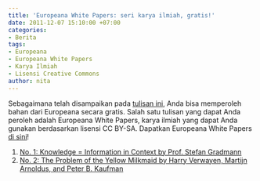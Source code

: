 ```yaml
---
title: 'Europeana White Papers: seri karya ilmiah, gratis!'
date: 2011-12-07 15:10:00 +07:00
categories:
- Berita
tags:
- Europeana
- Europeana White Papers
- Karya Ilmiah
- Lisensi Creative Commons
author: nita
---
```


Sebagaimana telah disampaikan pada [tulisan ini](http://creativecommons.or.id/2011/12/europeana-licensing-framework-telah-terbit/), Anda bisa memperoleh bahan dari Europeana secara gratis. Salah satu tulisan yang dapat Anda peroleh adalah Europeana White Papers, karya ilmiah yang dapat Anda gunakan berdasarkan lisensi CC BY-SA. Dapatkan Europeana White Papers [di sini](http://group.europeana.eu/web/europeana-project/whitepapers/)!

1. [No. 1: Knowledge = Information in Context by Prof. Stefan Gradmann](http://group.europeana.eu/c/document_library/get_file?uuid=cb417911-1ee0-473b-8840-bd7c6e9c93ae&groupId=10602)
2. [No. 2: The Problem of the Yellow Milkmaid by Harry Verwayen, Martijn Arnoldus, and Peter B. Kaufman](http://group.europeana.eu/c/document_library/get_file?uuid=dbed136d-8e8d-46cc-bf41-3774e2ff7c3f&groupId=10602)